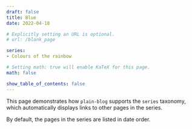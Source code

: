 ```yaml
---
draft: false
title: Blue
date: 2022-04-18

# Explicitly setting an URL is optional.
# url: /blank_page

series: 
- Colours of the rainbow

# Setting math: true will enable KaTeX for this page.
math: false

show_table_of_contents: false
---
```


This page demonstrates how `plain-blog` supports the `series` taxonomy, which automatically displays links to other pages in the series.

By default, the pages in the series are listed in date order.